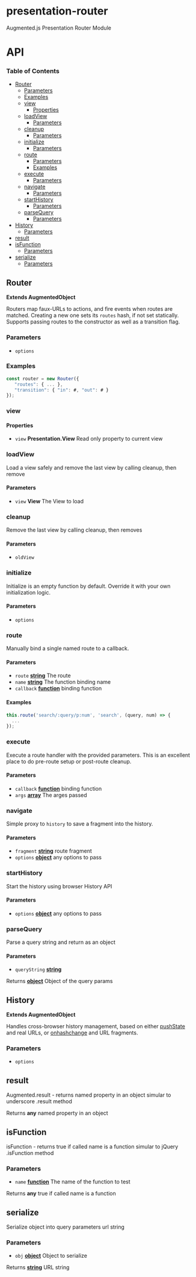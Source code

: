 # presentation-router

Augmented.js Presentation Router Module

# API

<!-- Generated by documentation.js. Update this documentation by updating the source code. -->

### Table of Contents

-   [Router](#router)
    -   [Parameters](#parameters)
    -   [Examples](#examples)
    -   [view](#view)
        -   [Properties](#properties)
    -   [loadView](#loadview)
        -   [Parameters](#parameters-1)
    -   [cleanup](#cleanup)
        -   [Parameters](#parameters-2)
    -   [initialize](#initialize)
        -   [Parameters](#parameters-3)
    -   [route](#route)
        -   [Parameters](#parameters-4)
        -   [Examples](#examples-1)
    -   [execute](#execute)
        -   [Parameters](#parameters-5)
    -   [navigate](#navigate)
        -   [Parameters](#parameters-6)
    -   [startHistory](#starthistory)
        -   [Parameters](#parameters-7)
    -   [parseQuery](#parsequery)
        -   [Parameters](#parameters-8)
-   [History](#history)
    -   [Parameters](#parameters-9)
-   [result](#result)
-   [isFunction](#isfunction)
    -   [Parameters](#parameters-10)
-   [serialize](#serialize)
    -   [Parameters](#parameters-11)

## Router

**Extends AugmentedObject**

Routers map faux-URLs to actions, and fire events when routes are
matched. Creating a new one sets its `routes` hash, if not set statically.<br/>
Supports passing routes to the constructor as well as a transition flag.

### Parameters

-   `options`  

### Examples

```javascript
const router = new Router({
   "routes": { ... },
   "transition": { "in": #, "out": # }
});
```

### view

#### Properties

-   `view` **Presentation.View** Read only property to current view

### loadView

Load a view safely and remove the last view by calling cleanup, then remove

#### Parameters

-   `view` **View** The View to load

### cleanup

Remove the last view by calling cleanup, then removes

#### Parameters

-   `oldView`  

### initialize

Initialize is an empty function by default. Override it with your own
initialization logic.

#### Parameters

-   `options`  

### route

Manually bind a single named route to a callback.

#### Parameters

-   `route` **[string](https://developer.mozilla.org/docs/Web/JavaScript/Reference/Global_Objects/String)** The route
-   `name` **[string](https://developer.mozilla.org/docs/Web/JavaScript/Reference/Global_Objects/String)** The function binding name
-   `callback` **[function](https://developer.mozilla.org/docs/Web/JavaScript/Reference/Statements/function)** binding function

#### Examples

```javascript
this.route('search/:query/p:num', 'search', (query, num) => {
  ...
});
```

### execute

Execute a route handler with the provided parameters.  This is an
excellent place to do pre-route setup or post-route cleanup.

#### Parameters

-   `callback` **[function](https://developer.mozilla.org/docs/Web/JavaScript/Reference/Statements/function)** binding function
-   `args` **[array](https://developer.mozilla.org/docs/Web/JavaScript/Reference/Global_Objects/Array)** The arges passed

### navigate

Simple proxy to `history` to save a fragment into the history.

#### Parameters

-   `fragment` **[string](https://developer.mozilla.org/docs/Web/JavaScript/Reference/Global_Objects/String)** route fragment
-   `options` **[object](https://developer.mozilla.org/docs/Web/JavaScript/Reference/Global_Objects/Object)** any options to pass

### startHistory

Start the history using browser History API

#### Parameters

-   `options` **[object](https://developer.mozilla.org/docs/Web/JavaScript/Reference/Global_Objects/Object)** any options to pass

### parseQuery

Parse a query string and return as an object

#### Parameters

-   `queryString` **[string](https://developer.mozilla.org/docs/Web/JavaScript/Reference/Global_Objects/String)** 

Returns **[object](https://developer.mozilla.org/docs/Web/JavaScript/Reference/Global_Objects/Object)** Object of the query params

## History

**Extends AugmentedObject**

Handles cross-browser history management, based on either
[pushState](http://diveintohtml5.info/history.html) and real URLs, or
[onhashchange](https://developer.mozilla.org/en-US/docs/DOM/window.onhashchange)
and URL fragments.

### Parameters

-   `options`  

## result

Augmented.result - returns named property in an object
simular to underscore .result method

Returns **any** named property in an object

## isFunction

isFunction -
returns true if called name is a function
simular to jQuery .isFunction method

### Parameters

-   `name` **[function](https://developer.mozilla.org/docs/Web/JavaScript/Reference/Statements/function)** The name of the function to test

Returns **any** true if called name is a function

## serialize

Serialize object into query parameters url string

### Parameters

-   `obj` **[object](https://developer.mozilla.org/docs/Web/JavaScript/Reference/Global_Objects/Object)** Object to serialize

Returns **[string](https://developer.mozilla.org/docs/Web/JavaScript/Reference/Global_Objects/String)** URL string
